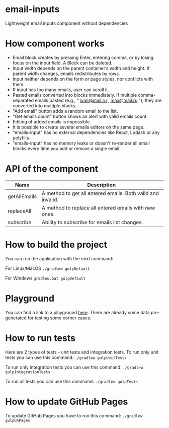 # email-inputs
Lightweight email inputs component without dependencies

# How component works

* Email block creates by pressing Enter, entering comma, or by losing focus on the
  input field. A Block can be deleted.
* Input width depends on the parent container’s width and height. If parent width changes,
  emails redistributes by rows.
* Input neither depends on the form or page styles, nor conflicts with them.
* If input has too many emails, user can scroll it.
* Pasted emails converted into blocks immediately. If multiple comma-separated
  emails pasted (e.g., “ ivan@mail.ru , max@mail.ru ”), they are converted into multiple
  blocks.
* "Add email" button adds a random email to the list.
* "Get emails count" button shows an alert with valid emails count.
* Editing of added emails is impossible.
* It is possible to create several emails editors on the same page.
* "emails-input" has no external dependencies like React, Lodash or any polyfills.
* "emails-input" has no memory leaks or doesn't re-render all email blocks every time you add or remove a single email.

# API of the component

|Name|Description|
|----|-----------|
|getAllEmails|A method to get all entered emails. Both valid and invalid.|
|replaceAll|A method to replace all entered emails with new ones.|
|subscribe|Ability to subscribe for emails list changes.|

# How to build the project
You can run the application with the next command:

For Linux/MacOS `./gradlew gulpDefault`

For Windows  `gradlew.bat gulpDefault`

# Playground

You can find a link to a playground [here](https://acierto.github.io/email-inputs/).
There are already some data pre-generated for testing some corner cases.

# How to run tests

Here are 2 types of tests - unit tests and integration tests.
To run only unit tests you can use this command:
`./gradlew gulpUnitTests`

To run only integration tests you can use this command:
`./gradlew gulpIntegrationTests`

To run all tests you can use this command:
`./gradlew gulpTests`

# How to update GitHub Pages

To update GitHub Pages you have to run this command:
`./gradlew gulpGhPages`
